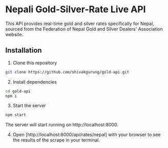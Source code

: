 # Nepali Gold-Silver-Rate Live API
This API provides real-time gold and silver rates specifically for Nepal, sourced from the Federation of Nepal Gold and Silver Dealers' Association website.



## Installation

1. Clone this repository

```bash
git clone https://github.com/shivakgurung/gold-api.git
```

2. Install dependencies

```bash
cd gold-api
npm i
```

3. Start the server

```bash
npm start
```

The server will start running on http://localhost:8000.


4. Open [http://localhost:8000/api/rates/nepal] with your browser to see the results of the scrape in your terminal.